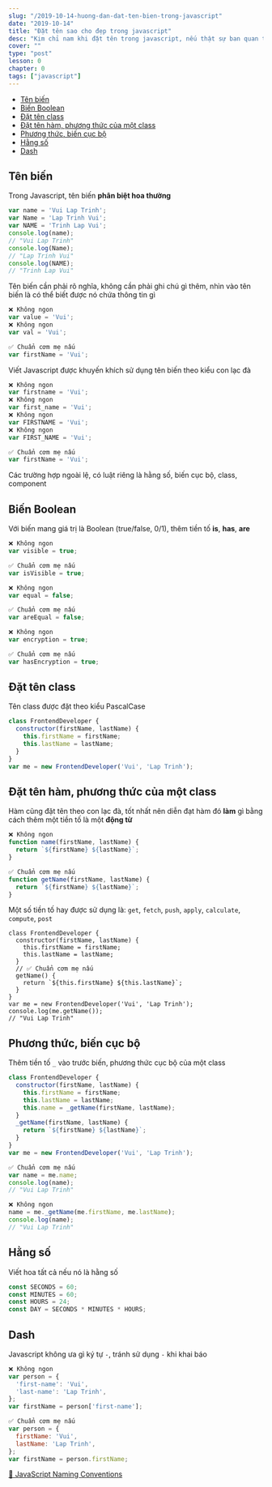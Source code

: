 ```yaml
---
slug: "/2019-10-14-huong-dan-dat-ten-bien-trong-javascript"
date: "2019-10-14"
title: "Đặt tên sao cho đẹp trong javascript"
desc: "Kim chỉ nam khi đặt tên trong javascript, nếu thật sự ban quan tâm những gì mình đang viết"
cover: ""
type: "post"
lesson: 0
chapter: 0
tags: ["javascript"]
---
```


<!-- TOC -->

- [Tên biến](#t%C3%AAn-bi%E1%BA%BFn)
- [Biến Boolean](#bi%E1%BA%BFn-boolean)
- [Đặt tên class](#%C4%91%E1%BA%B7t-t%C3%AAn-class)
- [Đặt tên hàm, phương thức của một class](#%C4%91%E1%BA%B7t-t%C3%AAn-h%C3%A0m-ph%C6%B0%C6%A1ng-th%E1%BB%A9c-c%E1%BB%A7a-m%E1%BB%99t-class)
- [Phương thức, biến cục bộ](#ph%C6%B0%C6%A1ng-th%E1%BB%A9c-bi%E1%BA%BFn-c%E1%BB%A5c-b%E1%BB%99)
- [Hằng số](#h%E1%BA%B1ng-s%E1%BB%91)
- [Dash](#dash)

<!-- /TOC -->

## Tên biến

Trong Javascript, tên biến **phân biệt hoa thường**

```js
var name = 'Vui Lap Trinh';
var Name = 'Lap Trinh Vui';
var NAME = 'Trinh Lap Vui';
console.log(name);
// "Vui Lap Trinh"
console.log(Name);
// "Lap Trinh Vui"
console.log(NAME);
// "Trinh Lap Vui"
```

Tên biến cần phải rõ nghĩa, không cần phải ghi chú gì thêm, nhìn vào tên biến là có thể biết được nó chứa thông tin gì

```js
❌ Không ngon
var value = 'Vui';
❌ Không ngon
var val = 'Vui';

✅ Chuẩn cơm mẹ nấu
var firstName = 'Vui';
```

Viết Javascript được khuyến khích sử dụng tên biến theo kiểu con lạc đà

```js
❌ Không ngon
var firstname = 'Vui';
❌ Không ngon
var first_name = 'Vui';
❌ Không ngon
var FIRSTNAME = 'Vui';
❌ Không ngon
var FIRST_NAME = 'Vui';

✅ Chuẩn cơm mẹ nấu
var firstName = 'Vui';
```

Các trường hợp ngoài lệ, có luật riêng là hằng số, biến cục bộ, class, component

## Biến Boolean

Với biến mang giá trị là Boolean (true/false, 0/1), thêm tiền tố **is**, **has**, **are**

```js
❌ Không ngon
var visible = true;

✅ Chuẩn cơm mẹ nấu
var isVisible = true;

❌ Không ngon
var equal = false;

✅ Chuẩn cơm mẹ nấu
var areEqual = false;

❌ Không ngon
var encryption = true;

✅ Chuẩn cơm mẹ nấu
var hasEncryption = true;
```

## Đặt tên class

Tên class được đặt theo kiểu PascalCase

```js
class FrontendDeveloper {
  constructor(firstName, lastName) {
    this.firstName = firstName;
    this.lastName = lastName;
  }
}
var me = new FrontendDeveloper('Vui', 'Lap Trinh');
```

## Đặt tên hàm, phương thức của một class

Hàm cũng đặt tên theo con lạc đà, tốt nhất nên diễn đạt hàm đó **làm** gì bằng cách thêm một tiền tố là một **động từ**

```js
❌ Không ngon
function name(firstName, lastName) {
  return `${firstName} ${lastName}`;
}

✅ Chuẩn cơm mẹ nấu
function getName(firstName, lastName) {
  return `${firstName} ${lastName}`;
}
```

Một số tiền tố hay được sử dụng là: `get`, `fetch`, `push`, `apply`, `calculate`, `compute`, `post`

```js{7-9}
class FrontendDeveloper {
  constructor(firstName, lastName) {
    this.firstName = firstName;
    this.lastName = lastName;
  }
  // ✅ Chuẩn cơm mẹ nấu
  getName() {
    return `${this.firstName} ${this.lastName}`;
  }
}
var me = new FrontendDeveloper('Vui', 'Lap Trinh');
console.log(me.getName());
// "Vui Lap Trinh"
```

## Phương thức, biến cục bộ

Thêm tiền tố `_` vào trước biến, phương thức cục bộ của một class

```js
class FrontendDeveloper {
  constructor(firstName, lastName) {
    this.firstName = firstName;
    this.lastName = lastName;
    this.name = _getName(firstName, lastName);
  }
  _getName(firstName, lastName) {
    return `${firstName} ${lastName}`;
  }
}
var me = new FrontendDeveloper('Vui', 'Lap Trinh');

✅ Chuẩn cơm mẹ nấu
var name = me.name;
console.log(name);
// "Vui Lap Trinh"

❌ Không ngon
name = me._getName(me.firstName, me.lastName);
console.log(name);
// "Vui Lap Trinh"
```

## Hằng số

Viết hoa tất cả nếu nó là hằng số

```js
const SECONDS = 60;
const MINUTES = 60;
const HOURS = 24;
const DAY = SECONDS * MINUTES * HOURS;
```

## Dash

Javascript không ưa gì ký tự `-`, tránh sử dụng `-` khi khai báo

```js
❌ Không ngon
var person = {
  'first-name': 'Vui',
  'last-name': 'Lap Trinh',
};
var firstName = person['first-name'];

✅ Chuẩn cơm mẹ nấu
var person = {
  firstName: 'Vui',
  lastName: 'Lap Trinh',
};
var firstName = person.firstName;
```

<a target="_blank" rel="noopener noreferrer" href="https://www.robinwieruch.de/javascript-naming-conventions">📜 JavaScript Naming Conventions</a>
